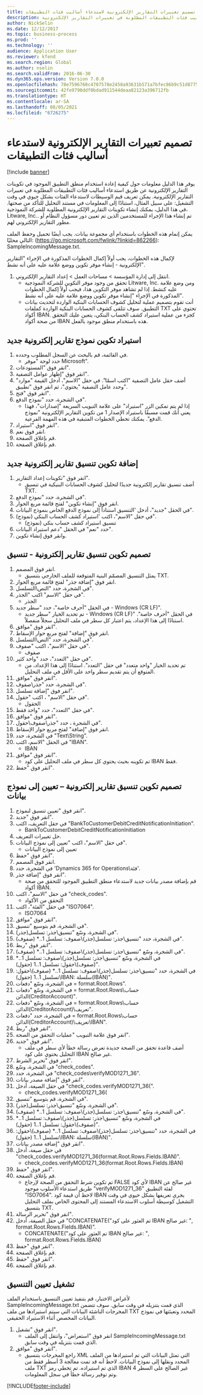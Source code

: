 ```yaml
---
title: تصميم تعبيرات التقارير الإلكترونية لاستدعاء أساليب فئات التطبيقات
description: يصف هذا الموضوع كيفية إعادة استخدام منطق التطبيق الموجود في تكوينات التقارير الإلكترونية عن طريق استدعاء أساليب فئات التطبيقات المطلوبة في تعبيرات التقارير الإلكترونية.
author: NickSelin
ms.date: 12/12/2017
ms.topic: business-process
ms.prod: ''
ms.technology: ''
audience: Application User
ms.reviewer: kfend
ms.search.region: Global
ms.author: nselin
ms.search.validFrom: 2016-06-30
ms.dyn365.ops.version: Version 7.0.0
ms.openlocfilehash: 78e7596760c4707578e2458a93631b571a7bfec86b9c51d877502ba04ed843a2
ms.sourcegitcommit: 42fe9790ddf0bdad911544deaa82123a396712fb
ms.translationtype: HT
ms.contentlocale: ar-SA
ms.lasthandoff: 08/05/2021
ms.locfileid: "6726275"
---
```

# <a name="design-er-expressions-to-call-application-class-methods"></a>تصميم تعبيرات التقارير الإلكترونية لاستدعاء أساليب فئات التطبيقات

[!include [banner](../../includes/banner.md)]

يوفر هذا الدليل معلومات حول كيفية إعادة استخدام منطق التطبيق الموجود في تكوينات التقارير الإلكترونية عن طريق استدعاء أساليب فئات التطبيقات المطلوبة في تعبيرات التقارير الإلكترونية. يمكن تعريف قيم الوسيطات لاستدعاء الفئات بشكل حيوي في وقت التشغيل: على سبيل المثال، استنادًا إلى المعلومات في مستند التحليل للتأكد من صحتها. في هذا الدليل، يمكنك إنشاء تكوينات التقارير الإلكترونية المطلوبة للشركة النموذجية، Litware, Inc.. تم إنشاء هذا الإجراء للمستخدمين الذين تم تعيين دور مسؤول النظام أو مطور التقارير الإلكتروني لهم. 

يمكن إتمام هذه الخطوات باستخدام أي مجموعة بيانات. يجب أيضًا تحميل وحفظ الملف التالي محليًا: (https://go.microsoft.com/fwlink/?linkid=862266): SampleIncomingMessage.txt.

لإكمال هذه الخطوات، يجب أولاً إكمال الخطوات المذكورة في الإجراء "التقارير الإلكترونية - إنشاء موفر تكوين ووضع علامة عليه على أنه نشط".

1. انتقل إلى إدارة المؤسسة > مساحات العمل‬ > إعداد التقارير الإلكتروني‬.
    * تحقق من وجود موفر التكوين للشركة النموذجية Litware, Inc. ومن وضع علامة عليه كنشط. إذا لم تشاهد موفر التكوين هذا، فيجب أولاً إكمال الخطوات المذكورة في الإجراء "إنشاء موفر تكوين ووضع علامة عليه على أنه نشط‬".   
    * أنت تقوم بتصميم عملية لتحليل كشوف الحسابات البنكية الواردة لتحديث بيانات التطبيق. سوف تتلقى كشوف الحسابات البنكية الواردة كملفات TXT تحتوي على أكواد IBAN. كجزء من عملية استيراد كشف الحساب البنكي، يتعين عليك التحقق من صحة أكواد IBAN هذه باستخدام منطق موجود بالفعل.   

## <a name="import-a-new-er-model-configuration"></a>استيراد تكوين نموذج تقارير إلكترونية جديد
1. في القائمة، قم بالبحث عن السجل المطلوب وحدده.
    * حدد لوحة "موفر Microsoft".  
2. انقر فوق "المستودعات".
3. انقر فوق "إظهار عوامل التصفية".
4. أضف حقل عامل التصفية "اكتب اسمًا". في حقل "الاسم"، أدخل القيمة "موارد" وحدد عامل التصفية "يحتوي"، ثم انقر فوق "تطبيق".
5. انقر فوق "فتح".
6. في الشجرة، حدد "نموذج الدفع".
    * إذا لم يتم تمكين الزر "استيراد" على علامة التبويب السريعة "إصدارات"، فهذا يعني أنك قمت مسبقًا باستيراد الإصدار 1 من تكوين التقارير الإلكترونية "نموذج الدفع". يمكنك تخطي الخطوات المتبقية في هذه المهمة الفرعية.   
7. انقر فوق "استيراد".
8. انقر فوق نعم.
9. قم بإغلاق الصفحة.
10. قم بإغلاق الصفحة.

## <a name="add-a-new-er-format-configuration"></a>إضافة تكوين تنسيق تقارير إلكترونية جديد
1. انقر فوق "تكوينات إعداد التقارير‬".
    * أضف تنسيق تقارير إلكترونية جديدًا لتحليل كشوف الحسابات البنيكية في تنسيق TXT.  
2. في الشجرة، حدد "نموذج الدفع".
3. انقر فوق "إنشاء تكوين" لفتح قائمة مربع الحوار.
4. في الحقل "جديد"، أدخل 'التنسيق استناداً إلى نموذج الدفع الخاص بنموذج البيانات".
5. في حقل "الاسم"، اكتب 'استيراد كشف الحساب البنكي (نموذج)".
    * تنسيق استيراد كشف حساب بنكي (نموذج)  
6. حدد "نعم" في الحقل "دعم استيراد البيانات".
7. وانقر فوق إنشاء تكوين.

## <a name="design-the-er-format-configuration---format"></a>تصميم تكوين تنسيق تقارير إلكترونية - تنسيق
1. انقر فوق المصمم.
    * يمثل التنسيق المصمّم البنية المتوقعة للملف الخارجي بتنسيق TXT.  
2. انقر فوق "إضافة جذر" لفتح قائمة مربع الحوار‬.
3. في الشجرة، حدد "النص\التسلسل".
4. في حقل "الاسم" اكتب "الجذر‬".
    * الجذر  
5. في الحقل "أحرف خاصة‬"، حدد "سطر جديد - Windows (CR LF)".
    * تم تحديد الخيار "سطر جديد - Windows (CR LF)" في الحقل "أحرف خاصة‬". استنادًا إلى هذا الإعداد، يتم اعتبار كل سطر في ملف التحليل سجلاً منفصلاً.  
6. انقر فوق "موافق".
7. انقر فوق "إضافة" لفتح مربع حوار الإسقاط‬.
8. في الشجرة، حدد "النص\التسلسل".
9. في حقل "الاسم"، اكتب "صفوف".
    * صفوف  
10. في حقل "التعدد"، حدد "واحد كثير‬".
    * تم تحديد الخيار "واحد متعدد" في حقل "التعدد". استنادًا إلى هذا الإعداد، من المتوقع أن يتم تقديم سطر واحد على الأقل في ملف التحليل.  
11. انقر فوق "موافق".
12. في الشجرة، حدد "جذر\صفوف".
13. انقر فوق "إضافة تسلسل".
14. في حقل "الاسم" ، اكتب "حقول".
    * الحقول  
15. في حقل "التعدد"، حدد "واحد فقط‬‬".
16. انقر فوق "موافق".
17. في الشجرة ، حدد "جذر\صفوف\حقول".
18. انقر فوق "إضافة" لفتح مربع حوار الإسقاط‬.
19. في الشجرة، حدد "Text\String".
20. في الحقل "الاسم، اكتب "IBAN".
    * IBAN  
21. انقر فوق "موافق".
    * تم تكوينه بحيث يحتوي كل سطر في ملف التحليل على كود IBAN فقط.  
22. انقر فوق "حفظ".

## <a name="design-the-er-format-configuration--mapping-to-data-model"></a>تصميم تكوين تنسيق تقارير إلكترونية – تعيين إلى نموذج بيانات
1. انقر فوق "تعيين تنسيق لنموذج‬".
2. انقر فوق "جديد".
3. في حقل التعريف، اكتب "BankToCustomerDebitCreditNotificationInitiation".
    * BankToCustomerDebitCreditNotificationInitiation  
4. حل تغييرات التعريف.
5. في حقل "الاسم"، اكتب "تعيين إلى نموذج البيانات‬".
    * تعيين إلى نموذج البيانات  
6. انقر فوق "حفظ".
7. انقر فوق المصمم.
8. في الشجرة، حدد 'Dynamics 365 for Operations\فئة'.
9. انقر فوق "إضافة جذر".
    * قم بإضافة مصدر بيانات جديد لاستدعاء منطق التطبيق الموجود للتحقق من صحة أكواد IBAN.  
10. في حقل "الاسم"، اكتب "check_codes".
    * التحقق من الأكواد  
11. في حقل "الفئة"، اكتب "ISO7064".
    * ISO7064  
12. انقر فوق "موافق".
13. في الشجرة، قم بتوسيع "تنسيق".
14. في الشجرة، وسّع "تنسيق\جذر: تسلسل(جذر)".
15. في الشجرة، حدد "تنسيق\جذر: تسلسل(جذر)\صفوف: تسلسل 1..* (صفوف)".
16. انقر فوق "ربط".
17. في الشجرة، وسّع "تنسيق\جذر: تسلسل(جذر)\صفوف: تسلسل 1..* (صفوف)".
18. في الشجرة، وسّع "تنسيق\جذر: تسلسل(جذر)\صفوف: تسلسل 1..* (صفوف)\حقول: تسلسل 1..1 (حقول)".
19. في الشجرة، حدد "تنسيق\جذر: تسلسل(جذر)\صفوف: تسلسل 1..* (صفوف)\حقول: تسلسل 1..1 (حقول)\IBAN: سلسلة(IBAN)".
20. في الشجرة، وسّع "دفعات = format.Root.Rows".
21. في الشجرة، وسّع "دفعات = format.Root.Rows\حساب الدائن(CreditorAccount)".
22. في الشجرة، وسّع "دفعات = format.Root.Rows\حساب الدائن(CreditorAccount)\تعريف".
23. في الشجرة، حدد "دفعات = format.Root.Rows\حساب الدائن(CreditorAccount)\تعريف\IBAN".
24. انقر فوق "ربط".
25. انقر فوق علامة التبويب "عمليات التحقق من الصحة".
26. انقر فوق "جديد".
    * أضف قاعدة تحقق من الصحة جديدة تعرض رسالة خطأ لأي سطر في ملف التحليل يحتوي على كود IBAN غير صالح.  
27. انقر فوق "تحرير الشرط".
28. في الشجرة، وسّع "check_codes".
29. في الشجرة، حدد "check_codes\verifyMOD1271_36".
30. انقر فوق "إضافة مصدر بيانات".
31. في حقل الصيغة، أدخل "check_codes.verifyMOD1271_36(".
    * check_codes.verifyMOD1271_36(  
32. في الشجرة، قم بتوسيع "تنسيق".
33. في الشجرة، وسّع "تنسيق\جذر: تسلسل(جذر)".
34. في الشجرة، وسّع "تنسيق\جذر: تسلسل(جذر)\صفوف: تسلسل 1..* (صفوف)".
35. في الشجرة، وسّع "تنسيق\جذر: تسلسل(جذر)\صفوف: تسلسل 1..* (صفوف)\حقول: تسلسل 1..1 (حقول)".
36. في الشجرة، حدد "تنسيق\جذر: تسلسل(جذر)\صفوف: تسلسل 1..* (صفوف)\حقول: تسلسل 1..1 (حقول)\IBAN: سلسلة(IBAN)".
37. انقر فوق "إضافة مصدر بيانات".
38. في حقل صيغة، أدخل "check_codes.verifyMOD1271_36(format.Root.Rows.Fields.IBAN)".
    * check_codes.verifyMOD1271_36(format.Root.Rows.Fields.IBAN)  
39. انقر فوق "حفظ".
40. قم بإغلاق الصفحة.
    * تم تكوين شرط التحقق من الصحة لإرجاع FALSE لأي كود IBAN غير صالح عن طريق استدعاء الأسلوب موجود "verifyMOD1271_36" لفئة التطبيق "ISO7064". لاحظ أن قيمة كود IBAN يجري تعريفها بشكل حيوي في وقت التشغيل كوسيطة أسلوب الاستدعاء المستند إلى المحتوى الخاص بملف التحليل بتنسيق TXT.   
41. انقر فوق "تحرير الرسالة".
42. في حقل الصيغة، أدخل "CONCATENATE("تم العثور على كود IBAN غير صالح:  ", format.Root.Rows.Fields.IBAN)".
    * CONCATENATE("تم العثور على كود IBAN غير صالح:  ", format.Root.Rows.Fields.IBAN)  
43. انقر فوق "حفظ".
44. قم بإغلاق الصفحة.
45. انقر فوق "حفظ".
46. قم بإغلاق الصفحة.

## <a name="run-the-format-mapping"></a>تشغيل تعيين التنسيق
لأغراض الاختبار، قم بتنفيذ تعيين التنسيق باستخدام الملف SampleIncomingMessage.txt الذي قمت بتنزيله في وقت سابق. سوف تتضمن المخرجات الناشئة البيانات التي سيتم استيرادها من ملف TXT المحدد وتعبئتها في نموذج البيانات المخصص أثناء الاستيراد الحقيقي.   
1. انقر فوق "تشغيل".
    * انقر فوق "استعراض"، وانتقل إلى الملف SampleIncomingMessage.txt الذي قمت بتنزيله في وقت سابق.  
2. انقر فوق "موافق".
    * راجع المخرجات بتنسيق XML التي تمثل البيانات التي تم استيرادها من الملف المحدد ونقلها إلى نموذج البيانات. لاحظ أنه قد تمت معالجة 3 أسطر فقط من ملف TXT الذي تم استيراده. تم تخطي رمز IBAN غير الصالح على السطر 4 وتم توفير رسالة خطأ في سجل المعلومات.  



[!INCLUDE[footer-include](../../../../includes/footer-banner.md)]